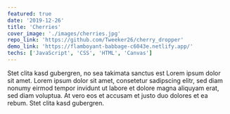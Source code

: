 ```yaml
---
featured: true
date: '2019-12-26'
title: 'Cherries'
cover_image: './images/cherries.jpg'
repo_link: 'https://github.com/Tweeker26/cherry_dropper'
demo_link: 'https://flamboyant-babbage-c6043e.netlify.app/'
techs: ['JavaScript', 'CSS', 'HTML', 'Canvas']
---
```


Stet clita kasd gubergren, no sea takimata sanctus est Lorem ipsum dolor sit amet. Lorem ipsum dolor sit amet, consetetur sadipscing elitr, sed diam nonumy eirmod tempor invidunt ut labore et dolore magna aliquyam erat, sed diam voluptua. At vero eos et accusam et justo duo dolores et ea rebum. Stet clita kasd gubergren.
